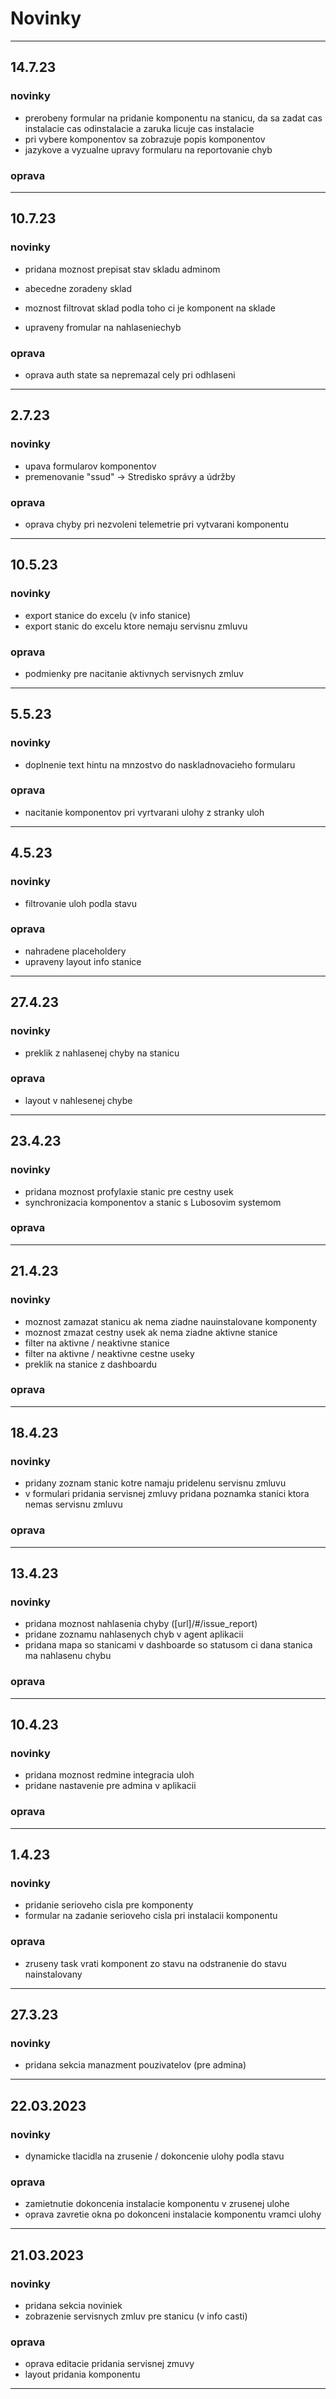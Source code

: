 
# Novinky

---

[//]: # (## 21.3.23)

[//]: # (### novinky)

[//]: # ()
[//]: # (- pridana sekcia noviniek)

[//]: # ()

[//]: # (### oprava)

[//]: # ()

[//]: # (- oprava editacie pridania servisnej zmuvy)

[//]: # ()

[//]: # (---)

[//]: # ()

## 14.7.23

### novinky

- prerobeny formular na pridanie komponentu na stanicu, da sa zadat cas instalacie cas odinstalacie a zaruka licuje cas
  instalacie
- pri vybere komponentov sa zobrazuje popis komponentov
- jazykove a vyzualne upravy formularu na reportovanie chyb

### oprava

---

## 10.7.23

### novinky

- pridana moznost prepisat stav skladu adminom
- abecedne zoradeny sklad
- moznost filtrovat sklad podla toho ci je komponent na sklade


- upraveny fromular na nahlaseniechyb

### oprava

- oprava auth state sa nepremazal cely pri odhlaseni

---

## 2.7.23

### novinky

- upava formularov komponentov
- premenovanie "ssud" ->  Stredisko správy a údržby

### oprava

- oprava chyby pri nezvoleni telemetrie pri vytvarani komponentu

---

## 10.5.23

### novinky

- export stanice do excelu (v info stanice)
- export stanic do excelu ktore nemaju servisnu zmluvu

### oprava

- podmienky pre nacitanie aktivnych servisnych zmluv

---

## 5.5.23

### novinky

- doplnenie text hintu na mnzostvo do naskladnovacieho formularu

### oprava

- nacitanie komponentov pri vyrtvarani ulohy z stranky uloh

---

## 4.5.23

### novinky

- filtrovanie uloh podla stavu

### oprava

- nahradene placeholdery
- upraveny layout info stanice

---

## 27.4.23

### novinky

- preklik z nahlasenej chyby na stanicu

### oprava

- layout v nahlesenej chybe

---

## 23.4.23

### novinky

- pridana moznost profylaxie stanic pre cestny usek
- synchronizacia komponentov a stanic s Lubosovim systemom

### oprava

---

## 21.4.23

### novinky

- moznost zamazat stanicu ak nema ziadne nauinstalovane komponenty
- moznost zmazat cestny usek ak nema ziadne aktivne stanice
- filter na aktivne / neaktivne stanice
- filter na aktivne / neaktivne cestne useky
- preklik na stanice z dashboardu

### oprava

---

## 18.4.23

### novinky

- pridany zoznam stanic kotre namaju pridelenu servisnu zmluvu
- v formulari pridania servisnej zmluvy pridana poznamka stanici ktora nemas servisnu zmluvu

### oprava

---

## 13.4.23

### novinky

- pridana moznost nahlasenia chyby ([url]/#/issue_report)
- pridane zoznamu nahlasenych chyb v agent aplikacii
- pridana mapa so stanicami v dashboarde so statusom ci dana stanica ma nahlasenu chybu

### oprava

---

## 10.4.23

### novinky

- pridana moznost redmine integracia uloh
- pridane nastavenie pre admina v aplikacii

### oprava

---

## 1.4.23

### novinky

- pridanie serioveho cisla pre komponenty
- formular na zadanie serioveho cisla pri instalacii komponentu

### oprava

- zruseny task vrati komponent zo stavu na odstranenie do stavu nainstalovany

---

## 27.3.23

### novinky

- pridana sekcia manazment pouzivatelov (pre admina)

[//]: # (### oprava)

---

## 22.03.2023

### novinky

- dynamicke tlacidla na zrusenie / dokoncenie ulohy podla stavu

### oprava

- zamietnutie dokoncenia instalacie komponentu v zrusenej ulohe
- oprava zavretie okna po dokonceni instalacie komponentu vramci ulohy

---



## 21.03.2023
### novinky

- pridana sekcia noviniek 
- zobrazenie servisnych zmluv pre stanicu (v info casti)

### oprava

- oprava editacie pridania servisnej zmuvy
- layout pridania komponentu

---
